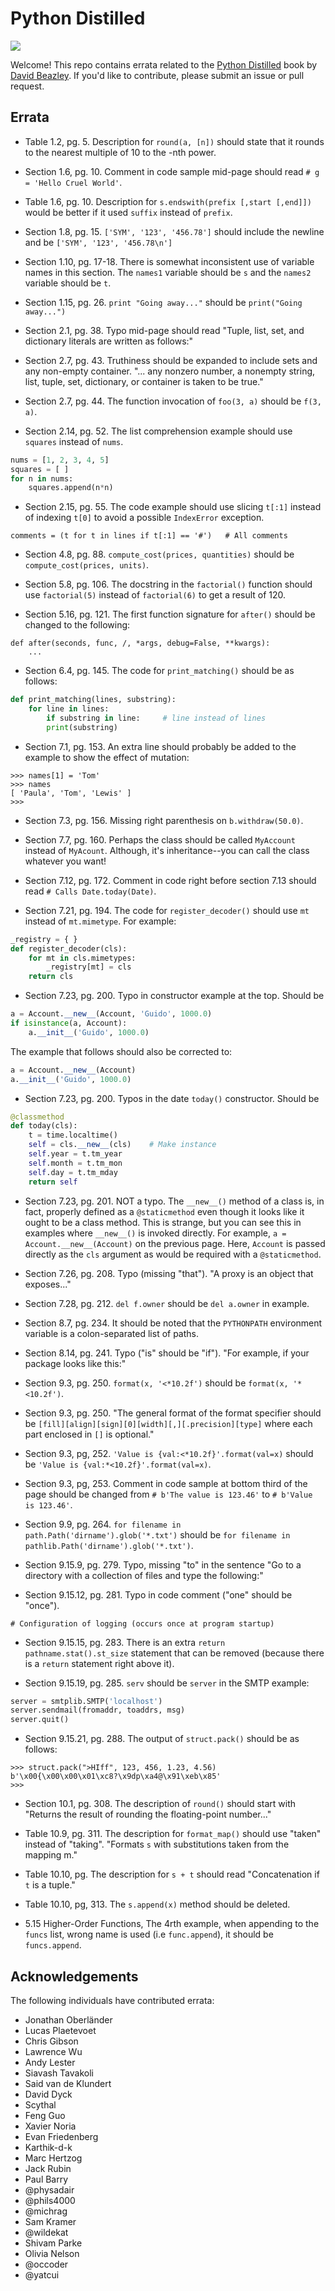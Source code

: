 # Python Distilled

![](images/cover.jpg)

Welcome!  This repo contains errata related to the [Python
Distilled](https://www.dabeaz.com/python-distilled) book by [David Beazley](https://www.dabeaz.com).
If you'd like to contribute, please submit an issue or pull request.

## Errata

* Table 1.2, pg. 5. Description for `round(a, [n])` should state that it rounds to the nearest multiple of 10 to the -nth power.

* Section 1.6, pg. 10.  Comment in code sample mid-page should read `# g = 'Hello Cruel World'`.

* Table 1.6, pg. 10. Description for `s.endswith(prefix [,start [,end]])` would be better if it used `suffix` instead
of `prefix`.

* Section 1.8, pg. 15.  `['SYM', '123', '456.78']` should include the newline and be `['SYM', '123', '456.78\n']`

* Section 1.10, pg. 17-18.  There is somewhat inconsistent use of variable names in this
section.  The `names1` variable should be `s` and the `names2` variable should be `t`.

* Section 1.15, pg. 26.  `print "Going away..."` should be `print("Going away...")`

* Section 2.1, pg. 38. Typo mid-page should read "Tuple, list, set, and dictionary literals are written as follows:"

* Section 2.7, pg. 43.  Truthiness should be expanded to include sets and any non-empty container.  "... any nonzero number,
a nonempty string, list, tuple, set, dictionary, or container is taken to be true."

* Section 2.7, pg. 44.  The function invocation of `foo(3, a)` should be `f(3, a)`.

* Section 2.14, pg. 52. The list comprehension example should use `squares` instead of `nums`.

```python
nums = [1, 2, 3, 4, 5]
squares = [ ]
for n in nums:
    squares.append(n*n)
```

* Section 2.15, pg. 55. The code example should use slicing `t[:1]` instead of indexing `t[0]`
to avoid a possible `IndexError` exception.

```
comments = (t for t in lines if t[:1] == '#')   # All comments
```

* Section 4.8, pg. 88.  `compute_cost(prices, quantities)` should be `compute_cost(prices, units)`.

* Section 5.8, pg. 106.  The docstring in the `factorial()` function should use `factorial(5)`
instead of `factorial(6)` to get a result of 120.

* Section 5.16, pg. 121.  The first function signature for `after()` should be changed
to the following:

```
def after(seconds, func, /, *args, debug=False, **kwargs):
    ...
```

* Section 6.4, pg. 145.   The code for `print_matching()` should be as follows:

```python
def print_matching(lines, substring):
    for line in lines:
        if substring in line:     # line instead of lines
	    print(substring)
```

* Section 7.1, pg. 153.  An extra line should probably be added to the example to show the effect of mutation:

```
>>> names[1] = 'Tom'
>>> names
[ 'Paula', 'Tom', 'Lewis' ]
>>>
```

* Section 7.3, pg. 156.  Missing right parenthesis on `b.withdraw(50.0)`.

* Section 7.7, pg. 160.   Perhaps the class should be called `MyAccount` instead
of `MyAcount`.   Although, it's inheritance--you can call the class whatever you
want!

* Section 7.12, pg. 172. Comment in code right before section 7.13 should read
`# Calls Date.today(Date)`.

* Section 7.21, pg. 194.  The code for `register_decoder()` should use `mt` instead
of `mt.mimetype`.  For example:

```python
_registry = { }
def register_decoder(cls):
    for mt in cls.mimetypes:
        _registry[mt] = cls
    return cls
```

* Section 7.23, pg. 200.   Typo in constructor example at the top.  Should be

```python
a = Account.__new__(Account, 'Guido', 1000.0)
if isinstance(a, Account):
    a.__init__('Guido', 1000.0)
```

The example that follows should also be corrected to:

```python
a = Account.__new__(Account)
a.__init__('Guido', 1000.0)
```

* Section 7.23, pg. 200.   Typos in the date `today()` constructor.  Should be

```python
@classmethod
def today(cls):
    t = time.localtime()
    self = cls.__new__(cls)    # Make instance
    self.year = t.tm_year
    self.month = t.tm_mon
    self.day = t.tm_mday
    return self
```

* Section 7.23, pg. 201.  NOT a typo.  The `__new__()` method of a class is,
in fact, properly defined as a `@staticmethod` even though it looks like it
ought to be a class method.   This is strange, but you can see this in
examples where `__new__()` is invoked directly.  For example, `a = Account.__new__(Account)`
on the previous page. Here, `Account` is passed directly as the `cls` argument as
would be required with a `@staticmethod`.

* Section 7.26, pg. 208.  Typo (missing "that").  "A proxy is an object that exposes..."

* Section 7.28, pg. 212.   `del f.owner` should be `del a.owner` in example.

* Section 8.7, pg. 234.  It should be noted that the `PYTHONPATH` environment variable is a
colon-separated list of paths.

* Section 8.14, pg. 241.  Typo ("is" should be "if"). "For example, if your package
looks like this:"

* Section 9.3, pg. 250. `format(x, '<*10.2f')` should be `format(x, '*<10.2f')`.

* Section 9.3, pg. 250.  "The general format of the format specifier should be `[fill][align][sign][0][width][,][.precision][type]` where each part enclosed in `[]` is optional."

* Section 9.3, pg, 252. `'Value is {val:<*10.2f}'.format(val=x)` should be `'Value is {val:*<10.2f}'.format(val=x)`.

* Section 9.3, pg, 253. Comment in code sample at bottom third of the page should be changed from `# b'The value is 123.46'` to `# b'Value is 123.46'`.

* Section 9.9, pg. 264. `for filename in path.Path('dirname').glob('*.txt')` should be `for filename in pathlib.Path('dirname').glob('*.txt')`.

* Section 9.15.9, pg. 279.   Typo, missing "to" in the sentence "Go to a directory with a collection of files and type the following:"

* Section 9.15.12, pg. 281.  Typo in code comment ("one" should be "once").

```
# Configuration of logging (occurs once at program startup)
```

* Section 9.15.15, pg. 283. There is an extra `return pathname.stat().st_size` statement that
can be removed (because there is a `return` statement right above it).

* Section 9.15.19, pg. 285.  `serv` should be `server` in the SMTP example:

```python
server = smtplib.SMTP('localhost')
server.sendmail(fromaddr, toaddrs, msg)
server.quit()
```

* Section 9.15.21, pg. 288.  The output of `struct.pack()` should be as follows:

```
>>> struct.pack(">HIff", 123, 456, 1.23, 4.56)
b'\x00{\x00\x00\x01\xc8?\x9dp\xa4@\x91\xeb\x85'
>>>
```

* Section 10.1, pg. 308.  The description of `round()` should start with "Returns the result of rounding the floating-point number..."

* Table 10.9, pg. 311.    The description for `format_map()` should use "taken" instead of "taking".   "Formats `s` with substitutions taken from the mapping m."

* Table 10.10, pg.  The description for `s + t` should read "Concatenation if `t` is a tuple."

* Table 10.10, pg, 313.  The `s.append(x)` method should be deleted.

* 5.15 Higher-Order Functions, The 4rth example, when appending to the `funcs` list, wrong name is used (i.e `func.append`), it should be `funcs.append`.  

## Acknowledgements

The following individuals have contributed errata:

* Jonathan Oberländer
* Lucas Plaetevoet
* Chris Gibson
* Lawrence Wu
* Andy Lester
* Siavash Tavakoli
* Said van de Klundert
* David Dyck
* Scythal
* Feng Guo
* Xavier Noria
* Evan Friedenberg
* Karthik-d-k
* Marc Hertzog
* Jack Rubin
* Paul Barry
* @physadair
* @phils4000
* @michrag
* Sam Kramer
* @wildekat
* Shivam Parke
* Olivia Nelson
* @occoder
* @yatcui


